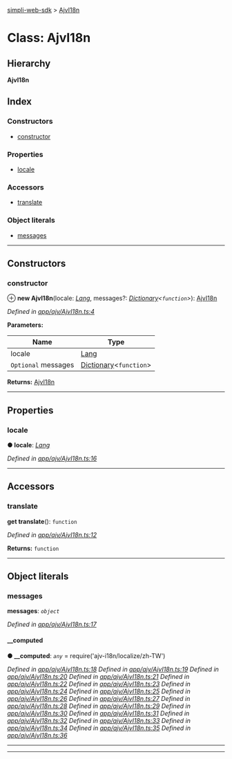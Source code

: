 [simpli-web-sdk](../README.md) > [AjvI18n](../classes/ajvi18n.md)

# Class: AjvI18n

## Hierarchy

**AjvI18n**

## Index

### Constructors

* [constructor](ajvi18n.md#constructor)

### Properties

* [locale](ajvi18n.md#locale)

### Accessors

* [translate](ajvi18n.md#translate)

### Object literals

* [messages](ajvi18n.md#messages)

---

## Constructors

<a id="constructor"></a>

###  constructor

⊕ **new AjvI18n**(locale: *[Lang](../enums/lang.md)*, messages?: *[Dictionary](../interfaces/dictionary.md)<`function`>*): [AjvI18n](ajvi18n.md)

*Defined in [app/ajv/AjvI18n.ts:4](https://github.com/simplitech/simpli-web-sdk/blob/a829314/src/app/ajv/AjvI18n.ts#L4)*

**Parameters:**

| Name | Type |
| ------ | ------ |
| locale | [Lang](../enums/lang.md) |
| `Optional` messages | [Dictionary](../interfaces/dictionary.md)<`function`> |

**Returns:** [AjvI18n](ajvi18n.md)

___

## Properties

<a id="locale"></a>

###  locale

**● locale**: *[Lang](../enums/lang.md)*

*Defined in [app/ajv/AjvI18n.ts:16](https://github.com/simplitech/simpli-web-sdk/blob/a829314/src/app/ajv/AjvI18n.ts#L16)*

___

## Accessors

<a id="translate"></a>

###  translate

**get translate**(): `function`

*Defined in [app/ajv/AjvI18n.ts:12](https://github.com/simplitech/simpli-web-sdk/blob/a829314/src/app/ajv/AjvI18n.ts#L12)*

**Returns:** `function`

___

## Object literals

<a id="messages"></a>

###  messages

**messages**: *`object`*

*Defined in [app/ajv/AjvI18n.ts:17](https://github.com/simplitech/simpli-web-sdk/blob/a829314/src/app/ajv/AjvI18n.ts#L17)*

<a id="messages.__computed"></a>

####  __computed

**● __computed**: *`any`* =  require('ajv-i18n/localize/zh-TW')

*Defined in [app/ajv/AjvI18n.ts:18](https://github.com/simplitech/simpli-web-sdk/blob/a829314/src/app/ajv/AjvI18n.ts#L18)*
*Defined in [app/ajv/AjvI18n.ts:19](https://github.com/simplitech/simpli-web-sdk/blob/a829314/src/app/ajv/AjvI18n.ts#L19)*
*Defined in [app/ajv/AjvI18n.ts:20](https://github.com/simplitech/simpli-web-sdk/blob/a829314/src/app/ajv/AjvI18n.ts#L20)*
*Defined in [app/ajv/AjvI18n.ts:21](https://github.com/simplitech/simpli-web-sdk/blob/a829314/src/app/ajv/AjvI18n.ts#L21)*
*Defined in [app/ajv/AjvI18n.ts:22](https://github.com/simplitech/simpli-web-sdk/blob/a829314/src/app/ajv/AjvI18n.ts#L22)*
*Defined in [app/ajv/AjvI18n.ts:23](https://github.com/simplitech/simpli-web-sdk/blob/a829314/src/app/ajv/AjvI18n.ts#L23)*
*Defined in [app/ajv/AjvI18n.ts:24](https://github.com/simplitech/simpli-web-sdk/blob/a829314/src/app/ajv/AjvI18n.ts#L24)*
*Defined in [app/ajv/AjvI18n.ts:25](https://github.com/simplitech/simpli-web-sdk/blob/a829314/src/app/ajv/AjvI18n.ts#L25)*
*Defined in [app/ajv/AjvI18n.ts:26](https://github.com/simplitech/simpli-web-sdk/blob/a829314/src/app/ajv/AjvI18n.ts#L26)*
*Defined in [app/ajv/AjvI18n.ts:27](https://github.com/simplitech/simpli-web-sdk/blob/a829314/src/app/ajv/AjvI18n.ts#L27)*
*Defined in [app/ajv/AjvI18n.ts:28](https://github.com/simplitech/simpli-web-sdk/blob/a829314/src/app/ajv/AjvI18n.ts#L28)*
*Defined in [app/ajv/AjvI18n.ts:29](https://github.com/simplitech/simpli-web-sdk/blob/a829314/src/app/ajv/AjvI18n.ts#L29)*
*Defined in [app/ajv/AjvI18n.ts:30](https://github.com/simplitech/simpli-web-sdk/blob/a829314/src/app/ajv/AjvI18n.ts#L30)*
*Defined in [app/ajv/AjvI18n.ts:31](https://github.com/simplitech/simpli-web-sdk/blob/a829314/src/app/ajv/AjvI18n.ts#L31)*
*Defined in [app/ajv/AjvI18n.ts:32](https://github.com/simplitech/simpli-web-sdk/blob/a829314/src/app/ajv/AjvI18n.ts#L32)*
*Defined in [app/ajv/AjvI18n.ts:33](https://github.com/simplitech/simpli-web-sdk/blob/a829314/src/app/ajv/AjvI18n.ts#L33)*
*Defined in [app/ajv/AjvI18n.ts:34](https://github.com/simplitech/simpli-web-sdk/blob/a829314/src/app/ajv/AjvI18n.ts#L34)*
*Defined in [app/ajv/AjvI18n.ts:35](https://github.com/simplitech/simpli-web-sdk/blob/a829314/src/app/ajv/AjvI18n.ts#L35)*
*Defined in [app/ajv/AjvI18n.ts:36](https://github.com/simplitech/simpli-web-sdk/blob/a829314/src/app/ajv/AjvI18n.ts#L36)*

___

___

